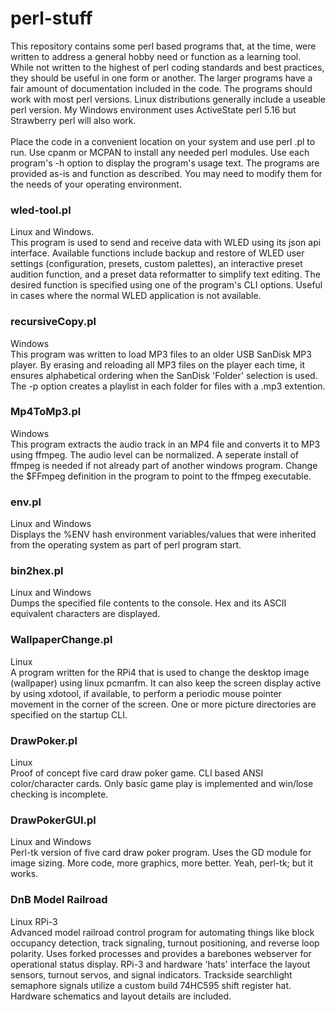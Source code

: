 # perl-stuff
This repository contains some perl based programs that, at the time, were written to address a general hobby need or function as a learning tool. While not written to the highest of perl coding standards and best practices, they should be useful in one form or another. The larger programs have a fair amount of documentation included in the code. The programs should work with most perl versions. Linux distributions generally include a useable perl version. My Windows environment uses ActiveState perl 5.16 but Strawberry perl will also work.<br/><br/>
Place the code in a convenient location on your system and use perl <pgm>.pl to run. Use cpanm or MCPAN to install any needed perl modules. Use each program's -h option to display the program's usage text. The programs are provided as-is and function as described. You may need to modify them for the needs of your operating environment.<br/>

### wled-tool.pl
Linux and Windows.<br/>
This program is used to send and receive data with WLED using its json api interface. Available functions include backup and restore of WLED user settings (configuration, presets, custom palettes), an interactive preset audition function, and a preset data reformatter to simplify text editing. The desired function is specified using one of the program's CLI options. Useful in cases where the normal WLED application is not available.

### recursiveCopy.pl
Windows<br/>
This program was written to load MP3 files to an older USB SanDisk MP3 player. By erasing and reloading all MP3 files on the player each time, it ensures alphabetical ordering when the SanDisk 'Folder' selection is used. The -p option creates a playlist in each folder for files with a .mp3 extention.

### Mp4ToMp3.pl
Windows<br/>
This program extracts the audio track in an MP4 file and converts it to MP3 using ffmpeg. The audio level can be normalized. A seperate install of ffmpeg is needed if not already part of another windows program. Change the $FFmpeg definition in the program to point to the ffmpeg executable.

### env.pl
Linux and Windows<br/>
Displays the %ENV hash environment variables/values that were inherited from the operating system as part of perl program start. 

### bin2hex.pl
Linux and Windows<br/>
Dumps the specified file contents to the console. Hex and its ASCII equivalent characters are displayed.

### WallpaperChange.pl
Linux<br/>
A program written for the RPi4 that is used to change the desktop image (wallpaper) using linux pcmanfm. It can also keep the screen display active by using xdotool, if available, to perform a periodic mouse pointer movement in the corner of the screen. One or more picture directories are specified on the startup CLI.

### DrawPoker.pl
Linux<br/>
Proof of concept five card draw poker game. CLI based ANSI color/character cards. Only basic game play is implemented and win/lose checking is incomplete.

### DrawPokerGUI.pl
Linux and Windows<br/>
Perl-tk version of five card draw poker program. Uses the GD module for image sizing. More code, more graphics, more better. Yeah, perl-tk; but it works.   

### DnB Model Railroad
Linux RPi-3<br/>
Advanced model railroad control program for automating things like block occupancy detection, track signaling, turnout positioning, and reverse loop polarity. Uses forked processes and provides a barebones webserver for operational status display. RPi-3 and hardware 'hats' interface the layout sensors, turnout servos, and signal indicators. Trackside searchlight semaphore signals utilize a custom build 74HC595 shift register hat. Hardware schematics and layout details are included. 